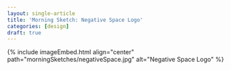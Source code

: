 ```yaml
---
layout: single-article
title: 'Morning Sketch: Negative Space Logo'
categories: [design]
draft: true
---
```


{% include imageEmbed.html align="center" path="morningSketches/negativeSpace.jpg" alt="Negative Space Logo" %}

